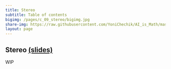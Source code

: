 ```yaml
---
title: Stereo
subtitle: Table of contents
bigimg: /pages/c_09_stereo/bigimg.jpg
share-img: https://raw.githubusercontent.com/YoniChechik/AI_is_Math/master/docs/pages/c_09_stereo/bigimg.jpg
layout: page
---
```


## **Stereo** [(slides)](/pages/c_09_stereo/slides/)

WIP

